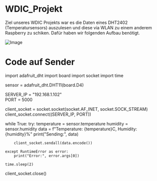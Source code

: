 # WDIC_Projekt
Ziel unseres WDIC Projekts war es die Daten eines DHT2402 (Temperatursensors) auszulesen und diese via WLAN zu einem anderem Raspberry zu schiken. Dafür haben wir folgenden Aufbau benötigt.

![Image](https://github.com/user-attachments/assets/9a124d5c-8693-411b-bd51-60a1cc4a68ea)

# Code auf Sender
import adafruit_dht
import board
import socket
import time

sensor = adafruit_dht.DHT11(board.D4)

SERVER_IP = "192.168.1.102"  
PORT = 5000  

client_socket = socket.socket(socket.AF_INET, socket.SOCK_STREAM)
client_socket.connect((SERVER_IP, PORT))

while True:
    try:
        temperature = sensor.temperature
        humidity = sensor.humidity
        data = f"Temperature: {temperature}C, Humidity: {humidity}%"
        print("Sending:", data)
        
        client_socket.sendall(data.encode())  

    except RuntimeError as error:
        print("Error:", error.args[0])
    
    time.sleep(2)  

client_socket.close()
